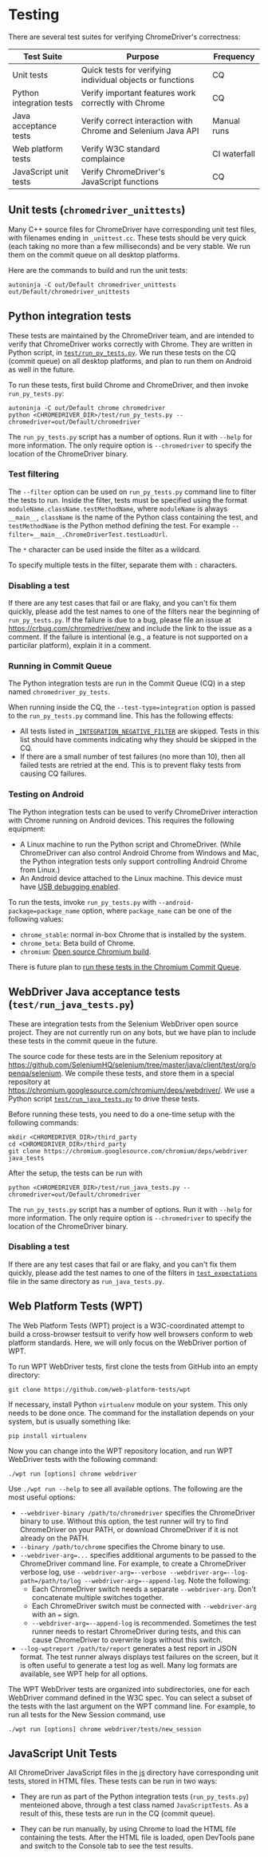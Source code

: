# Testing

There are several test suites for verifying ChromeDriver's correctness:

| Test Suite | Purpose | Frequency |
| ---------- | ------- | --------- |
| Unit tests | Quick tests for verifying individual objects or functions | CQ |
| Python integration tests | Verify important features work correctly with Chrome | CQ |
| Java acceptance tests | Verify correct interaction with Chrome and Selenium Java API | Manual runs |
| Web platform tests | Verify W3C standard complaince | CI waterfall |
| JavaScript unit tests | Verify ChromeDriver's JavaScript functions | CQ |

## Unit tests (`chromedriver_unittests`)

Many C++ source files for ChromeDriver have corresponding unit test files,
with filenames ending in `_unittest.cc`. These tests should be very quick (each
taking no more than a few milliseconds) and be very stable.
We run them on the commit queue on all desktop platforms.

Here are the commands to build and run the unit tests:
```
autoninja -C out/Default chromedriver_unittests
out/Default/chromedriver_unittests
```

## Python integration tests

These tests are maintained by the ChromeDriver team,
and are intended to verify that ChromeDriver works correctly with Chrome.
They are written in Python script, in
[`test/run_py_tests.py`](https://source.chromium.org/chromium/chromium/src/+/main:chrome/test/chromedriver/test/run_py_tests.py).
We run these tests on the CQ (commit queue) on all desktop platforms,
and plan to run them on Android as well in the future.

To run these tests, first build Chrome and ChromeDriver, and then
invoke `run_py_tests.py`:
```
autoninja -C out/Default chrome chromedriver
python <CHROMEDRIVER_DIR>/test/run_py_tests.py --chromedriver=out/Default/chromedriver
```

The `run_py_tests.py` script has a number of options.
Run it with `--help` for more information. 
The only require option is `--chromedriver` to specify the location of
the ChromeDriver binary.

### Test filtering

The `--filter` option can be used on `run_py_tests.py` command line to filter
the tests to run. Inside the filter, tests must be specified using the format
`moduleName.className.testMethodName`, where `moduleName` is always `__main__`,
`className` is the name of the Python class containing the test,
and `testMethodName` is the Python method defining the test.
For example `--filter=__main__.ChromeDriverTest.testLoadUrl`.

The `*` character can be used inside the filter as a wildcard.

To specify multiple tests in the filter, separate them with `:` characters.

### Disabling a test

If there are any test cases that fail or are flaky, and you can't fix them
quickly, please add the test names to one of the filters near the beginning
of `run_py_tests.py`. If the failure is due to a bug, please file an issue at
https://crbug.com/chromedriver/new and include the link to the issue as a
comment. If the failure is intentional (e.g., a feature is not supported on a
particilar platform), explain it in a comment.

### Running in Commit Queue

The Python integration tests are run in the Commit Queue (CQ) in a step
named `chromedriver_py_tests`.

When running inside the CQ, the `--test-type=integration` option is passed to
the `run_py_tests.py` command line. This has the following effects:
* All tests listed in
  [`_INTEGRATION_NEGATIVE_FILTER`](https://source.chromium.org/chromium/chromium/src/+/main:chrome/test/chromedriver/test/run_py_tests.py?q=_INTEGRATION_NEGATIVE_FILTER)
  are skipped. Tests in this list should have comments indicating why they
  should be skipped in the CQ.
* If there are a small number of test failures (no more than 10),
  then all failed tests are retried at the end.
  This is to prevent flaky tests from causing CQ failures.

### Testing on Android

The Python integration tests can be used to verify ChromeDriver interaction
with Chrome running on Android devices. This requires the following equipment:
* A Linux machine to run the Python script and ChromeDriver.
  (While ChromeDriver can also control Android Chrome from Windows and Mac, the
  Python integration tests only support controlling Android Chrome from Linux.)
* An Android device attached to the Linux machine. This device must have
  [USB debugging enabled](https://developer.android.com/studio/debug/dev-options#enable).

To run the tests, invoke `run_py_tests.py` with `--android-package=package_name`
option, where `package_name` can be one of the following values:
* `chrome_stable`: normal in-box Chrome that is installed by the system.
* `chrome_beta`: Beta build of Chrome.
* `chromium`: [Open source Chromium build](https://chromium.googlesource.com/chromium/src/+/main/docs/android_build_instructions.md).

There is future plan to [run these tests in the Chromium Commit
Queue](https://crbug.com/813466).

## WebDriver Java acceptance tests (`test/run_java_tests.py`)

These are integration tests from the Selenium WebDriver open source project.
They are not currently run on any bots, but we have plan to include these tests
in the commit queue in the future.

The source code for these tests are in the Selenium repository at
https://github.com/SeleniumHQ/selenium/tree/master/java/client/test/org/openqa/selenium.
We compile these tests, and store them in a special repository at
https://chromium.googlesource.com/chromium/deps/webdriver/.
We use a Python script
[`test/run_java_tests.py`](https://source.chromium.org/chromium/chromium/src/+/main:chrome/test/chromedriver/test/run_java_tests.py)
to drive these tests.

Before running these tests, you need to do a one-time setup with the following
commands:
```
mkdir <CHROMEDRIVER_DIR>/third_party
cd <CHROMEDRIVER_DIR>/third_party
git clone https://chromium.googlesource.com/chromium/deps/webdriver java_tests
```

After the setup, the tests can be run with
```
python <CHROMEDRIVER_DIR>/test/run_java_tests.py --chromedriver=out/Default/chromedriver
```

The `run_py_tests.py` script has a number of options.
Run it with `--help` for more information. 
The only require option is `--chromedriver` to specify the location of
the ChromeDriver binary.

### Disabling a test

If there are any test cases that fail or are flaky, and you can't fix them
quickly, please add the test names to one of the filters in
[`test_expectations`](https://source.chromium.org/chromium/chromium/src/+/main:chrome/test/chromedriver/test/test_expectations)
file in the same directory as `run_java_tests.py`.

## Web Platform Tests (WPT)

The Web Platform Tests (WPT) project is a W3C-coordinated attempt to build a
cross-browser testsuit to verify how well browsers conform to web platform
standards. Here, we will only focus on the WebDriver portion of WPT.

To run WPT WebDriver tests, first clone the tests from GitHub into an empty
directory:

```
git clone https://github.com/web-platform-tests/wpt
```

If necessary, install Python `virtualenv` module on your system.
This only needs to be done once. The command for the installation depends on
your system, but is usually something like:

```
pip install virtualenv
```

Now you can change into the WPT repository location,
and run WPT WebDriver tests with the following command:

```
./wpt run [options] chrome webdriver
```

Use `./wpt run --help` to see all available options.
The following are the most useful options:

* `--webdriver-binary /path/to/chromedriver` specifies the ChromeDriver binary
  to use. Without this option, the test runner will try to find ChromeDriver on
  your PATH, or download ChromeDriver if it is not already on the PATH.
* `--binary /path/to/chrome` specifies the Chrome binary to use.
* `--webdriver-arg=...` specifies additional arguments to be passed to the
  ChromeDriver command line. For example, to create a ChromeDriver verbose log,
  use `--webdriver-arg=--verbose --webdriver-arg=--log-path=/path/to/log
  --webdriver-arg=--append-log`. Note the following:
  * Each ChromeDriver switch needs a separate `--webdriver-arg`.
    Don't concatenate multiple switches together.
  * Each ChromeDriver switch must be connected with `--webdriver-arg` with
    an `=` sign.
  * `--webdriver-arg=--append-log` is recommended.
    Sometimes the test runner needs to restart ChromeDriver during tests,
    and this can cause ChromeDriver to overwrite logs without this switch.
* `--log-wptreport /path/to/report` generates a test report in JSON format.
  The test runner always displays test failures on the screen, but it is often
  useful to generate a test log as well. Many log formats are available,
  see WPT help for all options.

The WPT WebDriver tests are organized into subdirectories, one for each
WebDriver command defined in the W3C spec. You can select a subset of the tests
with the last argument on the WPT command line. For example, to run all tests
for the New Session command, use

```
./wpt run [options] chrome webdriver/tests/new_session
```

## JavaScript Unit Tests

All ChromeDriver JavaScript files in the
[js](https://source.chromium.org/chromium/chromium/src/+/main:chrome/test/chromedriver/js/)
directory have corresponding unit tests, stored in HTML files.
These tests can be run in two ways:

* They are run as part of the Python integration tests (`run_py_tests.py`)
  menteioned above, through a test class named `JavaScriptTests`.
  As a result of this, these tests are run in the CQ (commit queue).

* They can be run manually, by using Chrome to load the HTML file containing
  the tests. After the HTML file is loaded, open DevTools pane and switch to
  the Console tab to see the test results.
